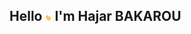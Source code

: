 ## Hello <img src="https://raw.githubusercontent.com/ABSphreak/ABSphreak/master/gifs/Hi.gif" width="10" height="10"> I'm Hajar BAKAROU
